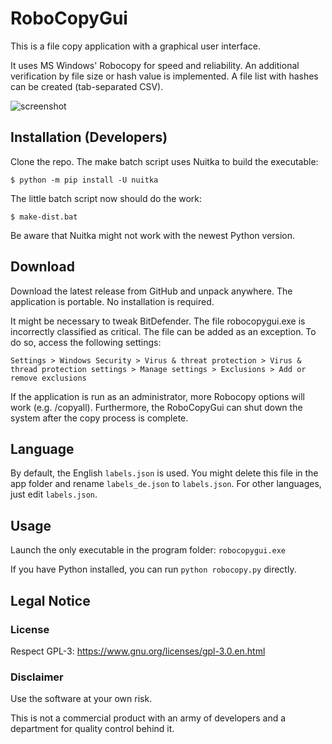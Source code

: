 # RoboCopyGui

This is a file copy application with a graphical user interface.

It uses MS Windows' Robocopy for speed and reliability.
An additional verification by file size or hash value is implemented.
A file list with hashes can be created (tab-separated CSV).

![screenshot](https://github.com/user-attachments/assets/80741101-b5d1-44a5-9a87-e88845ad7dfb)

## Installation (Developers)

Clone the repo. The make batch script uses Nuitka to build the executable:
```
$ python -m pip install -U nuitka
```
The little batch script now should do the work:
```
$ make-dist.bat
```
Be aware that Nuitka might not work with the newest Python version.

## Download

Download the latest release from GitHub and unpack anywhere. The application is portable. No installation is required.

It might be necessary to tweak BitDefender. The file robocopygui.exe is incorrectly classified as critical. The file can be added as an exception. To do so, access the following settings:

`Settings > Windows Security > Virus & threat protection > Virus & thread protection settings > Manage settings > Exclusions > Add or remove exclusions`

If the application is run as an administrator, more Robocopy options will work (e.g. /copyall). Furthermore, the RoboCopyGui can shut down the system after the copy process is complete.

## Language

By default, the English `labels.json` is used. You might delete this file in the app folder and rename `labels_de.json` to `labels.json`. For other languages, just edit `labels.json`.

## Usage

Launch the only executable in the program folder: `robocopygui.exe`

If you have Python installed, you can run `python robocopy.py` directly.

## Legal Notice

### License
Respect GPL-3: https://www.gnu.org/licenses/gpl-3.0.en.html

### Disclaimer
Use the software at your own risk.

This is not a commercial product with an army of developers and a department for quality control behind it.
